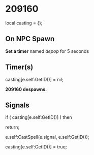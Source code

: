 # 209160







local casting = {};



## On NPC Spawn

**Set a timer** named *depop* for 5 seconds


## Timer(s)

casting[e.self:GetID()] = nil;

**209160 despawns.**


## Signals

if ( casting[e.self:GetID()] ) then


return;

e.self:CastSpell(e.signal, e.self:GetID());

casting[e.self:GetID()] = true;